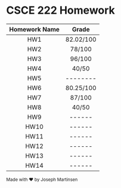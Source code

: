 CSCE 222 Homework 
====================================

|                                        Homework Name                                             |   Grade   |
|:------------------------------------------------------------------------------------------------:|:---------:|
| HW1                                                                                              | 82.02/100 |
| HW2                                                                                              |  78/100   |
| HW3                                                                                              |  96/100   |
| HW4                                                                                              |   40/50   |
| HW5                                                                                              |  -------- |
| HW6                                                                                              | 80.25/100 |
| HW7                                                                                              |   87/100  |
| HW8                                                                                              |   40/50   |
| HW9                                                                                              |   ------  |
| HW10                                                                                             |   ------  |
| HW11                                                                                             |   ------  |
| HW12                                                                                             |   ------  |
| HW13                                                                                             |   ------  |
| HW14                                                                                             |   ------  |

<sup>Made with :heart: by Joseph Martinsen </sup>
